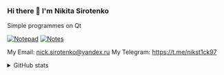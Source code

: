 ### Hi there 👋 I'm Nikita Sirotenko

Simple programmes on Qt

[![Notepad](https://github-readme-stats.vercel.app/api/pin/?username=sirotenkodev&repo=Notepad)](https://github.com/sirotenkodev/Notepad)   [![Notes](https://github-readme-stats.vercel.app/api/pin/?username=sirotenkodev&repo=Notes)](https://github.com/https://github.com/sirotenkodev/Notes)

My Email: nick.sirotenko@yandex.ru 
My Telegram: https://t.me/nikst1ck97

<details>
<summary>GitHub stats</summary>
  <img src="https://github-readme-stats.vercel.app/api/top-langs/?username=sirotenkodev" />
  <p />
  <img src="https://github-readme-stats.vercel.app/api?username=sirotenkodev&count_private=true&show_icons=true" />
</details>
